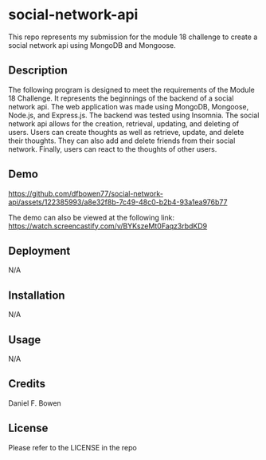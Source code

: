 # social-network-api
This repo represents my submission for the module 18 challenge to create a social network api using MongoDB and Mongoose. 

## Description
The following program is designed to meet the requirements of the Module 18 Challenge. It represents the beginnings of the backend of a social network api. The web application was made using MongoDB, Mongoose, Node.js, and Express.js. The backend was tested using Insomnia. The social network api allows for the creation, retrieval, updating, and deleting of users. Users can create thoughts as well as retrieve, update, and delete their thoughts. They can also add and delete friends from their social network. Finally, users can react to the thoughts of other users.                   

## Demo
https://github.com/dfbowen77/social-network-api/assets/122385993/a8e32f8b-7c49-48c0-b2b4-93a1ea976b77

The demo can also be viewed at the following link:
https://watch.screencastify.com/v/BYKszeMt0Faqz3rbdKD9

## Deployment
N/A

## Installation
N/A

## Usage
N/A

## Credits
Daniel F. Bowen

## License
Please refer to the LICENSE in the repo
